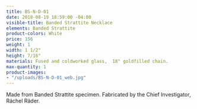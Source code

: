 ```yaml
---
title: BS-N-D-01
date: 2018-08-19 18:59:00 -04:00
visible-title: Banded Strattite Necklace
elements: Banded Strattite
product-colors: White
price: 156
weight: 1
width: 1 1/2"
height: 7/16"
materials: Fused and coldworked glass,  18" goldfilled chain.
max-quantity: 1
product-images:
- "/uploads/BS-N-D-01_web.jpg"
---
```


Made from Banded Strattite specimen. Fabricated by the Chief Investigator, Ráchel Räder.